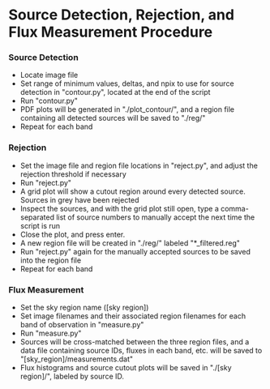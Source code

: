 # Source Detection, Rejection, and Flux Measurement Procedure

### Source Detection
 - Locate image file
 - Set range of minimum values, deltas, and npix to use for source detection in "contour.py", located at the end of the script
 - Run "contour.py"
 - PDF plots will be generated in "./plot_contour/", and a region file containing all detected sources will be saved to "./reg/"
 - Repeat for each band
 
### Rejection
 - Set the image file and region file locations in "reject.py", and adjust the rejection threshold if necessary
 - Run "reject.py"
 - A grid plot will show a cutout region around every detected source. Sources in grey have been rejected
 - Inspect the sources, and with the grid plot still open, type a comma-separated list of source numbers to manually accept the next time the script is run
 - Close the plot, and press enter.
 - A new region file will be created in "./reg/" labeled "*_filtered.reg"
 - Run "reject.py" again for the manually accepted sources to be saved into the region file
 - Repeat for each band
 
 ### Flux Measurement
 - Set the sky region name ([sky region])
 - Set image filenames and their associated region filenames for each band of observation in "measure.py"
 - Run "measure.py"
 - Sources will be cross-matched between the three region files, and a data file containing source IDs, fluxes in each band, etc. will be saved to "[sky_region]/measurements.dat"
 - Flux histograms and source cutout plots will be saved in "./[sky region]/", labeled by source ID.

